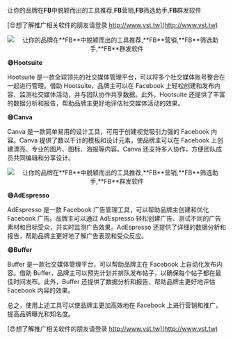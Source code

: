 让你的品牌在**FB**中脱颖而出的工具推荐,**FB**营销,**FB**筛选助手,**FB**群发软件

[😍想了解推广相关软件的朋友请登录 http://www.vst.tw](http://www.vst.tw)

 <center><img src="https://vst.tw/MP4/tuiguang/png/2.png" alt="让你的品牌在**FB**中脱颖而出的工具推荐,**FB**营销,**FB**筛选助手,**FB**群发软件"></center>

**😄Hootsuite**

Hootsuite 是一款全球领先的社交媒体管理平台，可以将多个社交媒体账号整合在一起进行管理。借助 Hootsuite，品牌主可以在 Facebook 上轻松创建和发布内容、监测社交媒体活动，并与团队协作共享数据。此外，Hootsuite 还提供了丰富的数据分析和报告，帮助品牌主更好地评估社交媒体活动的效果。

**😄Canva**

Canva 是一款简单易用的设计工具，可用于创建视觉吸引力强的 Facebook 内容。Canva 提供了数以千计的模板和设计元素，使品牌主可以在 Facebook 上创建漂亮、专业的图片、图标、海报等内容。Canva 还支持多人协作，方便团队成员共同编辑和分享设计。

 <center><img src="https://vst.tw/MP4/tuiguang/png/6.png" alt="让你的品牌在**FB**中脱颖而出的工具推荐,**FB**营销,**FB**筛选助手,**FB**群发软件"></center>

**😄AdEspresso**

AdEspresso 是一款 Facebook 广告管理工具，可以帮助品牌主创建和优化 Facebook 广告。品牌主可以通过 AdEspresso 轻松创建广告、测试不同的广告素材和目标受众，并实时监测广告效果。AdEspresso 还提供了详细的数据分析和报告，帮助品牌主更好地了解广告表现和受众反应。

**😄Buffer**

Buffer 是一款社交媒体管理平台，可以帮助品牌主在 Facebook 上自动化发布内容。借助 Buffer，品牌主可以预先计划并排队发布帖子，以确保每个帖子都在最佳时间发布。此外，Buffer 还提供了数据分析和报告，帮助品牌主更好地评估 Facebook 内容的效果。

总之，使用上述工具可以使品牌主更加高效地在 Facebook 上进行营销和推广，提高品牌曝光和知名度。

[😍想了解推广相关软件的朋友请登录 http://www.vst.tw](http://www.vst.tw)




